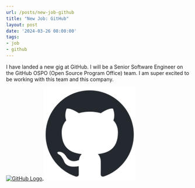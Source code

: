 ```yaml
---
url: /posts/new-job-github
title: "New Job: GitHub"
layout: post
date: '2024-03-26 08:00:00'
tags:
- job
- github
---
```


I have landed a new gig at GitHub.  I will be a Senior Software Engineer on the GitHub OSPO (Open Source Program Office) team.  I am super excited to be working with this team and this company.

<picture>
    <a href="https://github.com">
      <img align="center" alt="GitHub Logo" width="50%" src="https://raw.githubusercontent.com/jmeridth/jmeridth.github.io/main/static/img/github-logo.png">
      <source media="(prefers-color-scheme: dark)" srcset="https://raw.githubusercontent.com/jmeridth/jmeridth.github.io/main/static/img/github-logo-light.png?raw=true">
      <img alt="GitHub Logo" width="50%" src="https://raw.githubusercontent.com/jmeridth/jmeridth.github.io/main/static/img/github-logo-dark.png">
    </a>
</picture>
